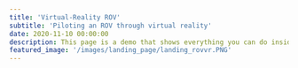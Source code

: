 ```yaml
---
title: 'Virtual-Reality ROV'
subtitle: 'Piloting an ROV through virtual reality'
date: 2020-11-10 00:00:00
description: This page is a demo that shows everything you can do inside portfolio and blog posts.
featured_image: '/images/landing_page/landing_rovvr.PNG'
---
```

